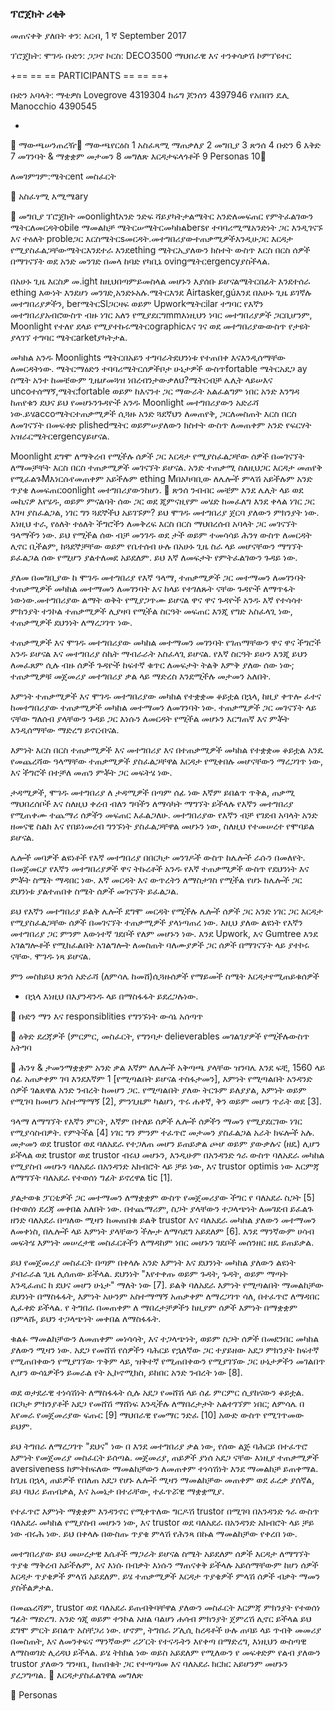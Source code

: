 ### ፕሮጀክት ሪቂቅ
መጠናቀቅ ያለበት ቀን: አርብ, 1 ኛ September 2017


ፕሮጄክት: ሞገዱ
ቡድን: ጋጋኖ
ኮርስ: DECO3500 ማህበራዊ እና ተንቀሳቃሽ ኮምፕዩተር


+== == == PARTICIPANTS == == ==+

ቡድን አባላት: 
ማቴዎስ Lovegrove
4319304
ክሬግ ጆንሰን
4397946
የአበበን ዴሊ Manocchio
4390545




-







ማውጫሠንጠረዥ
ማውጫየርዕስ    1
አስፈጻሚ ማጠቃለያ    2
መግቢያ    3
ጽንሰ    4
ቡድን    6
እቅድ    7
መገንባት & ማቋቋም መታመን    8
መግለጽ እርዳታፍላጎቶች    9
Personas    10



ለመገምገም:ሜትርent መስፈርት



አስፈፃሚ እሚሜary


መግቢያ
ፕሮጀክት መoonlightአንድ ንድፍ ሻይያካትታልሜትር አንድለመፍጠር የምትፈልገውን ሜትርለመርዳትobile ማመልከቻ ሜትርሠሜትርመካከልbersየ ተባባሪሚሜአንድነት ጋር እንዲገናኙ እና ተዕለት probleጋር እርስሜትርsመርዳት.መተግበሪያውተጠቃሚዎችእንዲሁጋር እርዳታ የሚያስፈልጋቸውሜትርእንደተራ እንደething ሜትርኢያለውን ክስተት ውስጥ እርስ በርስ ሰዎች በማገናኘት ወደ አንድ መንገድ በመላ ከባድ የካቢኔ ovingሜትርergencyያስችላል. 

በአሁኑ ጊዜ እርስዎ መ.ight ከዚህበጣምይመስላል መሆኑን እያሰቡ ይሆናልሜትርበፊት እንደተሰራ ething እውነት እንደሆነ መንገድ,አንድኑአሉ.ሜትርእንደ Airtasker,gúእንደ በአሁኑ ጊዜ ይገኛሉ መተግበሪያዎችን, berሜትርSIጋርዛፍ ወይም Upworkሜትርilar ተግባር የእኛን መተግበሪያአብሮውስጥ ብዙ ነገር አለን የሚያደርግmmእነዚህን ነባር መተግበሪያዎች ጋርቢሆንም, Moonlight የተለየ ደላይ የሚያተኩሩሜትርographicእና ገና ወደ መተግበሪያውውስጥ የታዩት ያላገኘ ተግባር ሜትርarketያካትታል. 

መካከል አንዱ Moonlights ሜትርበአይን ተግባራትደህንነቱ የተጠበቀ እናእንዲሰማቸው ለመርዳትነው. ሜትርማዕድን ተባባሪሜትርሰዎችቦታ ሁኔታዎች ውስጥfortable ሜትርአደጋ ay ስሜት አንተ ከመቼውም ጊዜሆመጓዝ ነበረብንታውቃለህ?ሜትርብቻ ሌሊት ላይሠእና uncoተሰማኝ,ሜትርfortable  ወይም ከእናንተ ጋር ማውራት አልፈልግም ነበር አንድ እንግዳ ከጠየቁን  ደህና ይህ የመሆኑንጉዳዮች አንዱ Moonlight መተግበሪያውን አድራሻ ነው.ይሄaccoሜትርተጠቃሚዎች ሲጓዙ አንድ ጓደኛህን ለመጠየቅ, ጋርለመስጠት እርስ በርስ ለመገናኘት በመፍቀድ plishedሜትር ወይምሠያለውን ክስተት ውስጥ ለመጠቀም አንድ የፍርሃት አዝራርሜትርergencyይሆናል. 

Moonlight ደግሞ ለማቅረብ የሚችሉ ሰዎች ጋር እርዳታ የሚያስፈልጋቸው ሰዎች በመገናኘት ለማመቻቸት እርስ በርስ ተጠቃሚዎች መገናኘት ይሆናል. አንድ ተጠቃሚ ስለዚህጋር እርዳታ መጠየቅ የሚፈልጉMእነርሱየመጠቀም አይችሉም ething Mበአካባቢው ለሌሎች ምላሽ አይችሉም አንድ ጥያቄ ለመፍጠርoonlight መተግበሪያውንከሆነ. 

ጽንሰ
ንብብር
መቼም እንደ ሌሊት ላይ ወደ መኪናዎ እየሄዱ, ወይም ምናልባት ሰው ጋር ወደ ጂምናዚየም መሄድ ከመፈለግ እንደ ቀላል ነገር ጋር እገዛ ያስፈልጋል, ነገር ግን ጓደኞችህ አይገኙም? ይህ ሞገዱ መተግበሪያ ጀርባ ያለውን ምክንያት ነው. እነዚህ ተራ, የዕለት ተዕለት ችግሮችን ለመቅረፍ እርስ በርስ ማህበረሰብ አባላት ጋር መገናኘት ዓላማችን ነው. ይህ የሚችል ሰው ብቻ መንገዱ ወደ ታች ወይም ተመሳሳይ ሕንፃ ውስጥ ለመርዳት ሊኖር ቢችልም, ከጓደኞቻቸው ወይም የቤተሰብ ሁሉ በአሁኑ ጊዜ ስራ ላይ መሆናቸውን ማግኘት ይፈልጋል ሰው የሚሆን ያልተለመደ አይደለም. ይህ እኛ ለመፍታት የምትፈልገውን ጉዳይ ነው. 

ያለመ
በመግቢያው ከ ሞገዱ መተግበሪያ የእኛ ዓላማ, ተጠቃሚዎች ጋር መተማመን ለመገንባት ተጠቃሚዎች መካከል መተማመን ለመገንባት እና ከላይ የተገለጹት ናቸው ጉዳዮች ለማጥፋት ነውነው.መተግበሪያው ልማት ወቅት የሚያጋጥሙ ይሆናል ዋና ዋና ጉዳዮች አንዱ እኛ የተሳሳተ ምክንያት ተንኮል ተጠቃሚዎች ሊያዛባ የሚችል ስርዓት መፍጠር እንጂ የግድ አስፈላጊ ነው, ተጠቃሚዎች ደህንነት ለማረጋገጥ ነው. 

ተጠቃሚዎች እና ሞገዱ መተግበሪያው መካከል መተማመን መገንባት የገጠማቸውን ዋና ዋና ችግሮች አንዱ ይሆናል እና መተግበሪያ ስኬት ማብራራት አስፈላጊ ይሆናል. የእኛ ስርዓት ይሁን እንጂ ይህን ለመፈጸም ሲሉ ብዙ ሰዎች ጉዳዮች ከፍተኛ ቁጥር ለመፍታት ትልቅ እምቅ ያለው ሰው ነው; ተጠቃሚዎቹ መጀመሪያ መተግበሪያ ቃል ላይ ማድረስ እንደሚችሉ መታመን አለበት. 

እምነት ተጠቃሚዎች እና ሞገዱ መተግበሪያው መካከል የተቋቋመ ቆይቷል በኋላ, ከዚያ ቀጥሎ ፈተና ከመተግበሪያው ተጠቃሚዎች መካከል መተማመን ለመገንባት ነው. ተጠቃሚዎች ጋር መገናኘት ላይ ናቸው ግለሰብ ያላቸውን ጉዳይ ጋር እነሱን ለመርዳት የሚችል መሆኑን እርግጠኛ እና ምቾት እንዲሰማቸው ማድረግ ይኖርብናል. 

እምነት እርስ በርስ ተጠቃሚዎች እና መተግበሪያ እና በተጠቃሚዎች መካከል የተቋቋመ ቆይቷል አንዴ የመጨረሻው ዓላማቸው ተጠቃሚዎች ያስፈልጋቸዋል እርዳታ የሚቀበሉ መሆናቸውን ማረጋገጥ ነው, እና ችግሮች በተቻለ መጠን ምቾት ጋር መፍትሄ ነው. 

ታዳሚዎች,
ሞገዱ መተግበሪያ ለ ታዳሚዎች በጣም ሰፊ ነው  እኛም ይበልጥ ጥቅል, ጠቃሚ ማህበረሰቦች እና ስለዚህ ቀረብ ብለን ግባችን ለማሳካት ማግኘት ይችላሉ የእኛን መተግበሪያ የሚጠቀሙ ተጨማሪ ሰዎችን መፍጠር እፈልጋለሁ. መተግበሪያው የእኛን ብቻ የገደብ አባላት አንድ ዘመናዊ ስልክ እና የበይነመረብ ግንኙነት ያስፈልጋቸዋል መሆኑን ነው, ስለዚህ የተመሠረተ የሞባይል ይሆናል. 

ሌሎች መባዎች ልዩነቶች
የእኛ መተግበሪያ በበርካታ መንገዶች ውስጥ ከሌሎች ራሱን በመለየት. በመጀመርያ የእኛን መተግበሪያዎች ዋና ትኩረቶች አንዱ የእኛ ተጠቃሚዎች ውስጥ የደህንነት እና ምቾት ስሜት ማዳበር ነው. እኛ መርዳት እና ውጥረትን ለማስታገስ የሚችል የሆኑ ከሌሎች ጋር ደህንነቱ ያልተጠበቀ ስሜት ሰዎች መገናኘት ይፈልጋል.  

ይህ የእኛን መተግበሪያ ይልቅ ሌሎች ደግሞ መርዳት የሚችሉ ሌሎች ሰዎች ጋር አንድ ነገር ጋር እርዳታ የሚያስፈልጋቸው ሰዎች በመገናኘት ተጠቃሚዎች ያላነጣጠረ ነው. እዚህ ያለው ልዩነት የእኛን መተግበሪያ ጋር ምንም እውነተኛ ገደቦች የለም መሆኑን ነው. እንደ Upwork, እና Gumtree እንደ አገልግሎቶች የሚከፈልበት አገልግሎት ለመስጠት ባለሙያዎች ጋር ሰዎች በማገናኘት ላይ ያተኮሩ ናቸው. ሞገዱ ነጻ ይሆናል.






ምን መስክይህ ጽንሰ አድራሻ
(ለምሳሌ ከመሸ)ሲጓዙሰዎች የማይመች ስሜት
እርዳታየሚጠይቁሰዎች

* በኋላ እነዚህ በእያንዳንዱ ላይ በማስፋፋት ይደረጋሉነው.


ቡድን
ማን እና responsiblities
የግንኙነት
ውሳኔ አሰጣጥ


ዕቅድ
ደረጃዎች (ምርምር, መስፈርት, የግንባታ
delieverables 
መገልገያዎች
የሚችሉውስጥ አትግባ


ሕንፃ & ታመንማቋቋም
አንድ ቃል እኛም ለሌሎች አቅጣጫ ያላቸው ዝንባሌ እንደ ፍቺ, 1560 ላይ ሰፊ አጠቃቀም ገባ እንደእኛም 1 [የሚጣልበት ይሆናል ተስፋታመን], እምነት የሚጣልበት አንዳንድ ሰዎች ገልጸዋል አንድ ንብረት ከመሆን ጋር. የሚጣልበት ያለው ትርጉም ይለያያል, እምነት ወይም የሚገባ ከመሆን አስተማማኝ [2], ምንጊዜም ካልሆነ, ጥሩ ሐቀኛ, ቅን ወይም መሆን ጥራት ወደ [3].

ዓላማ ለማግኘት የእኛን ምርት, እኛም በተለይ ሰዎች ሌሎች ሰዎችን ማመን የሚያደርገው ነገር የሚያሳስብዎት. የምትችል [4] ነገር ግን ምንም ተፈጥሮ መታመን ያስፈልጋል አራት ክፍሎች አሉ. መታመን ወደ trustor ወደ ባለአደራ የተጋለጠ መሆን ይጠይቃል ጮሆ ወይም ያውቃሉና (ዘዴ) ሊሆን ይችላል ወደ trustor ወደ trustor ብሩህ መሆኑን, እንዲሁም በአንዳንድ ጎራ ውስጥ ባለአደራ መካከል የሚያስብ መሆኑን ባለአደራ በአንዳንድ አክብሮት ላይ ቻይ ነው, እና trustor optimis ነው እርምጃ ለማግኘት ባለአደራ የተወሰነ ግፊት ይኖረዋል tic [1].

ያልታወቁ ፓርቲዎች ጋር መተማመን ለማቋቋም ውስጥ የመጀመሪያው ችግር የ ባለአደራ ስጋት [5] በተወሰነ ደረጃ መቀበል አለበት ነው. በተጨማሪም, ስጋት ያላቸውን ተጋላጭነት ለመገደብ ይፈልጉ ዘንድ ባለአደራ በጣለው ሚዛን ከመጠበቁ ይልቅ trustor እና ባለአደራ መካከል ያለውን መተማመን ለመቀነስ, በሌሎች ላይ እምነት ያላቸውን ችሎታ ለማሳደግ አይደለም [6]. እንደ ማንኛውም ሀሳብ መፍትሄ እምነት መሠረታዊ መስፈርቶችን ለማዳከም ነበር መሆኑን ገደቦች መሰንዘር ዘዴ ይጠይቃል.

ይህ የመጀመሪያ መስፈርት በጣም በቀላሉ አንድ እምነት እና ደህንነት መካከል ያለውን ልዩነት ያብራራል ጊዜ ሊሰጠው ይችላል. ደህንነት "እየተቀጡ ወይም ጉዳት, ጉዳት, ወይም ማጣት እንዲፈጠር ከ ደህና መሆን ሁኔታ" ማለት ነው [7]. ይልቅ ባለአደራ እምነት የሚጣልበት ማመልከቻው ደህንነት በማስፋፋት, እምነት አሁንም አስተማማኝ አጠቃቀም ለማረጋገጥ ሳለ, በተፈጥሮ ለማዳበር ሊፈቀድ ይችላል. የ ትግበራ በመጠቀም ለ ማበረታቻዎችን ከዚያም ሰዎች እምነት በማቋቋም በምላሹ, ይህን ተጋላጭነት መቀበል ለማስፋፋት.

ቁልፉ ማመልከቻውን ለመጠቀም መነሳሳት, እና ተጋላጭነት, ወይም ስጋት ሰዎች በመደንበር መካከል ያለውን ሚዛን ነው. አደጋ የመሸሽ የሰዎችን ባሕርይ የኋለኛው ጋር ተያይዘው አደጋ ምክንያት ከፍተኛ የሚጠበቀውን የሚያገኘው ጥቅም ላይ, ዝቅተኛ የሚጠበቀውን የሚያገኘው ጋር ሁኔታዎችን መገልበጥ ሊሆን ውሳኔዎችን ይመራል የት ኢኮኖሚክስ, ይከበር አንድ ንብረት ነው [8].

ወደ ወታደራዊ ተነሳሽነት ለማስፋፋት ሲሉ አደጋ የመሸሽ ላይ ሰፊ ምርምር ሲያከናውን ቆይቷል. በርካታ ምክንያቶች አደጋ የመሸሽ ማሸነፍ እንዲችሉ ለማበረታታት አልተገኘም ነበር; ለምሳሌ በ እየመራ የመጀመሪያው ፍጡር [9] ማህበራዊ የመማር ንድፈ [10] አውድ ውስጥ የሚገጥመው ይህም.

ይህ ትግበራ ለማረጋገጥ "ደህና" ነው በ እንደ መተግበሪያ ቃል ነው, የሰው ልጅ ባሕርይ በተፈጥሮ እምነት የመጀመሪያ መስፈርት ይሰጣል. መጀመሪያ, ጠይዎች ያነሰ አደጋ ናቸው እነዚያ ተጠቃሚዎች aversiveness ከምትከፍለው ማመልከቻውን ለመጠቀም ተነሳሽነት እንደ ማመልከቻ ይጠቀማል. ከጊዜ በኋላ, ጠይዎች የበለጠ አደጋ የሆኑ ሌሎች ሚዛን ማመልከቻው መጠቀም ወደ ፈረቃ ያሰኛል, ይህ ባህሪ ይጠብቃል, እና አመኔታ በተራቸው, ተፈጥሯዊ ማቋቋሚያ.

የተፈጥሮ እምነት ማቋቋም እንዳንኖር የሚቀጥለው ግርዶሽ trustor በሚገባ በአንዳንድ ጎራ ውስጥ ባለአደራ መካከል የሚያስብ መሆኑን ነው, እና trustor ወደ ባለአደራ በአንዳንድ አክብሮት ላይ ቻይ ነው ብሩሕ ነው. ይህ በቀላሉ በውስጡ ጥያቄ ምላሽ የሕንጻ በኩል ማመልከቻው የቀረበ ነው.

መተግበሪያው ይህ መሠረታዊ እሴቶች ማጋራት ይሆናል ስሜት አይደለም ሰዎች እርዳታ ለማግኘት ጥያቄ ማቅረብ አይችሉም, እና እነሱ በብቃት እነሱን ማጠናቀቅ ይችላሉ አይሰማቸውም ከሆነ ሰዎች እርዳታ ጥያቄዎች ምላሽ አይደለም. ይሄ ተጠቃሚዎች እርዳታ ጥያቄዎች ምላሽ ሰዎች ብቃት ማመን ያስችልዎታል.

በመጨረሻም, trustor ወደ ባለአደራ ይጠብቅባቸዋል ያለውን መስፈርት እርምጃ ምክንያት የተወሰነ ግፊት ማድረግ. አንድ ጎጂ ወይም ተንኮል አዘል ባልሆነ ሐሳብ ምክንያት ጀምረሽ ሊኖር ይችላል ይህ ደግሞ ምርት ይበልጥ አስቸጋሪ ነው. ሆኖም, ትግበራ ፖሊሲ ከረዳቶች ሁሉ ጠባይ ላይ ጥብቅ መመሪያ በመስጠት, እና ለመንቀፍና ማንኛውም ሪፖርት የተናዱትን እየቀጣ በማድረግ, እነዚህን ውስጣዊ ለማስወገድ ሊረዳህ ይችላል. ይሄ ትክክል ነው ወይስ አይደለም የሚለውን የ መፍቀድም የልብ ያለውን trustor ያለውን ግንዛቤ, ከጠበቁት ጋር የተጣጣመ እና ባለአደራ ክርክር አይሆንም መሆኑን ያረጋግጣል.

እርዳታያስፈልገዋል መግለጽ


Personas



